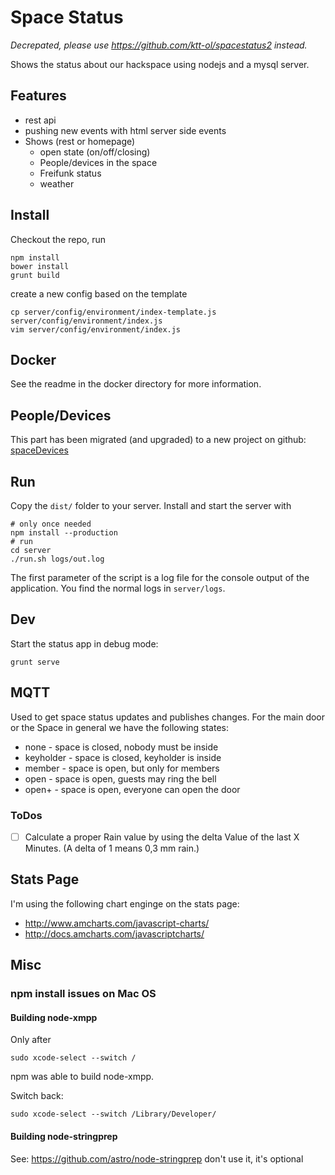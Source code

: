 # Space Status

*Decrepated, please use https://github.com/ktt-ol/spacestatus2 instead.*

Shows the status about our hackspace using nodejs and a mysql server.

## Features
* rest api
* pushing new events with html server side events
* Shows (rest or homepage)
    * open state (on/off/closing)
    * People/devices in the space
    * Freifunk status
    * weather


## Install

Checkout the repo, run
```
npm install
bower install
grunt build
```

create a new config based on the template
```
cp server/config/environment/index-template.js server/config/environment/index.js
vim server/config/environment/index.js
```

## Docker

See the readme in the docker directory for more information.

## People/Devices

This part has been migrated (and upgraded) to a new project on github: [spaceDevices](https://github.com/smilix/spaceDevices)

## Run
Copy the ```dist/``` folder to your server. Install and start the server with
```
# only once needed
npm install --production
# run
cd server
./run.sh logs/out.log
```
The first parameter of the script is a log file for the console output of the application. You find the normal logs in ```server/logs```.


## Dev
Start the status app in debug mode:
```
grunt serve
```

## MQTT
Used to get space status updates and publishes changes. For the main door or the Space in general we have the following states:
* none      - space is closed, nobody must be inside
* keyholder - space is closed, keyholder is inside
* member    - space is open, but only for members
* open      - space is open, guests may ring the bell
* open+     - space is open, everyone can open the door


### ToDos
- [ ] Calculate a proper Rain value by using the delta Value of the last X Minutes. (A delta of 1 means 0,3 mm rain.)


## Stats Page
I'm using the following chart enginge on the stats page:

* http://www.amcharts.com/javascript-charts/
* http://docs.amcharts.com/javascriptcharts/

## Misc

### npm install issues on Mac OS

#### Building node-xmpp

Only after
```
sudo xcode-select --switch /
```
npm was able to build node-xmpp.

Switch back:
```
sudo xcode-select --switch /Library/Developer/
```

#### Building node-stringprep
See: https://github.com/astro/node-stringprep
don't use it, it's optional
